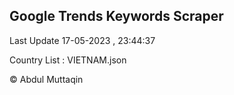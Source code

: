 

## Google Trends Keywords Scraper 
 
Last Update 17-05-2023 , 23:44:37

Country List :
VIETNAM.json



© Abdul Muttaqin 
